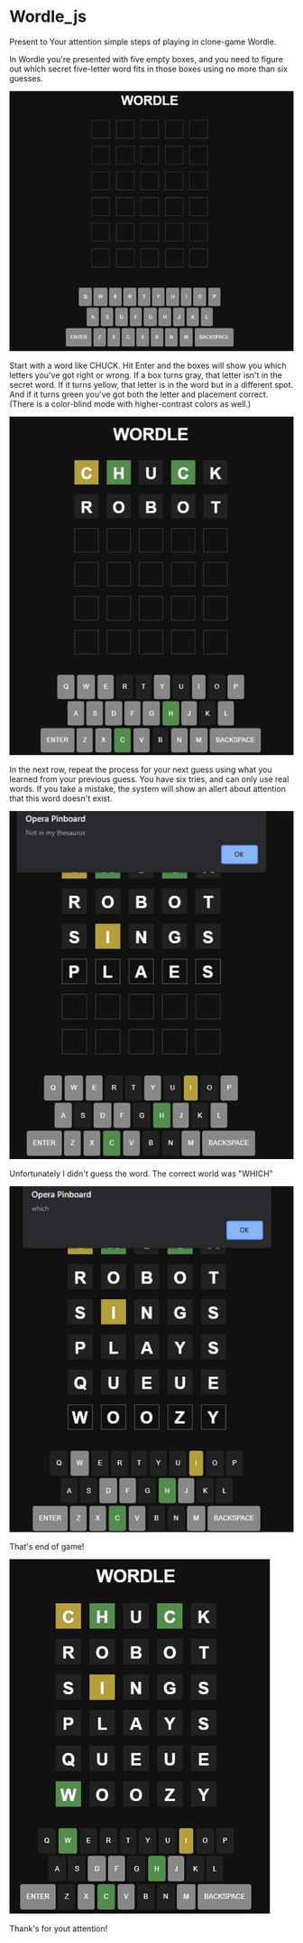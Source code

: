 # Wordle_js


Present to Your attention simple steps of playing in clone-game Wordle.

In Wordle you're presented with five empty boxes, and you need to figure out which secret five-letter word fits in those boxes using no more than six guesses.


![Иллюстрация к проекту](https://github.com/Anastasia81k/Wordle_js/blob/main/asserts/2.jpg)


Start with a word like CHUCK. Hit Enter and the boxes will show you which letters you've got right or wrong. If a box turns gray, that letter isn't in the secret word. If it turns yellow, that letter is in the word but in a different spot. And if it turns green you've got both the letter and placement correct. (There is a color-blind mode with higher-contrast colors as well.)


![Иллюстрация к проекту](https://github.com/Anastasia81k/Wordle_js/blob/main/asserts/1.jpg)


In the next row, repeat the process for your next guess using what you learned from your previous guess. You have six tries, and can only use real words.
If you take a mistake, the system will show an allert about attention that this word doesn't exist.


![Иллюстрация к проекту](https://github.com/Anastasia81k/Wordle_js/blob/main/asserts/3.jpg)


Unfortunately I didn't guess the word. The correct world was "WHICH"


![Иллюстрация к проекту](https://github.com/Anastasia81k/Wordle_js/blob/main/asserts/4.jpg)


That's end of game!


![Иллюстрация к проекту](https://github.com/Anastasia81k/Wordle_js/blob/main/asserts/5.jpg)


Thank's for yout attention!
